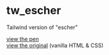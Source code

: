 # tw_escher
Tailwind version of "escher"  
  
[view the pen](https://codepen.io/11sies/full/wvJmVVR)  
[view the original](https://github.com/11sies/escher) (vanilla HTML & CSS)

